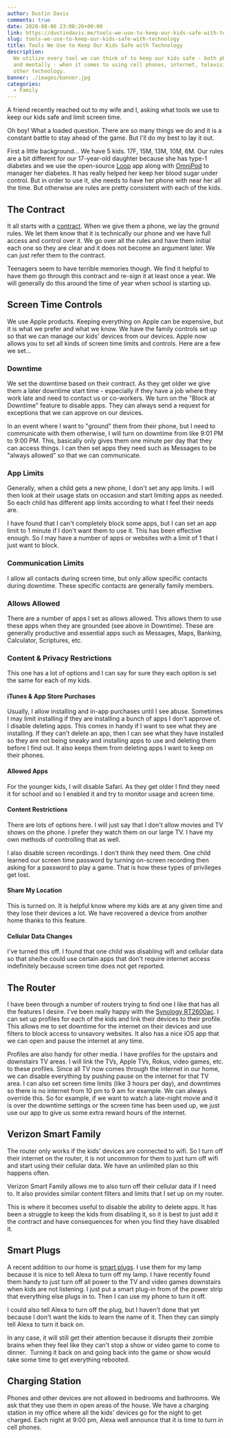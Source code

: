 ```yaml
---
author: Dustin Davis
comments: true
date: 2020-08-06 23:08:26+00:00
link: https://dustindavis.me/tools-we-use-to-keep-our-kids-safe-with-technology/
slug: tools-we-use-to-keep-our-kids-safe-with-technology
title: Tools We Use to Keep Our Kids Safe with Technology
description:
  We utilize every tool we can think of to keep our kids safe - both physically
  and mentally - when it comes to using cell phones, internet, television, and
  other technology.
banner: ./images/banner.jpg
categories:
  - Family
---
```


A friend recently reached out to my wife and I, asking what tools we use to keep
our kids safe and limit screen time.

Oh boy! What a loaded question. There are so many things we do and it is a
constant battle to stay ahead of the game. But I'll do my best to lay it out.

First a little background... We have 5 kids. 17F, 15M, 13M, 10M, 6M. Our rules
are a bit different for our 17-year-old daughter because she has type-1 diabetes
and we use the open-source [Loop](https://loopkit.github.io/loopdocs/) app along
with [OmniPod](https://www.myomnipod.com/Omnipod-system) to manager her
diabetes. It has really helped her keep her blood sugar under control. But in
order to use it, she needs to have her phone with near her all the time. But
otherwise are rules are pretty consistent with each of the kids.

## The Contract

It all starts with a
[contract](https://docs.google.com/document/d/1RN1JVNnYeBkadgaPN9j35aigxnTpZUeG9rvK-XxZ-qE/edit?usp=sharing).
When we give them a phone, we lay the ground rules. We let them know that it is
technically our phone and we have full access and control over it. We go over
all the rules and have them initial each one so they are clear and it does not
become an argument later. We can just refer them to the contract.

Teenagers seem to have terrible memories though. We find it helpful to have them
go through this contract and re-sign it at least once a year. We will generally
do this around the time of year when school is starting up.

## Screen Time Controls

We use Apple products. Keeping everything on Apple can be expensive, but it is
what we prefer and what we know. We have the family controls set up so that we
can manage our kids' devices from our devices. Apple now allows you to set all
kinds of screen time limits and controls. Here are a few we set...

### Downtime

We set the downtime based on their contract. As they get older we give them a
later downtime start time - especially if they have a job where they work late
and need to contact us or co-workers. We turn on the "Block at Downtime" feature
to disable apps. They can always send a request for exceptions that we can
approve on our devices.

In an event where I want to "ground" them from their phone, but I need to
communicate with them otherwise, I will turn on downtime from like 9:01 PM to
9:00 PM. This, basically only gives them one minute per day that they can access
things. I can then set apps they need such as Messages to be "always allowed" so
that we can communicate.

### App Limits

Generally, when a child gets a new phone, I don't set any app limits. I will
then look at their usage stats on occasion and start limiting apps as needed. So
each child has different app limits according to what I feel their needs are.

I have found that I can't completely block some apps, but I can set an app limit
to 1 minute if I don't want them to use it. This has been effective enough. So I
may have a number of apps or websites with a limit of 1 that I just want to
block.

### Communication Limits

I allow all contacts during screen time, but only allow specific contacts during
downtime. These specific contacts are generally family members.

### Allows Allowed

There are a number of apps I set as allows allowed. This allows them to use
these apps when they are grounded (see above in Downtime). These are generally
productive and essential apps such as Messages, Maps, Banking, Calculator,
Scriptures, etc.

### Content & Privacy Restrictions

This one has a lot of options and I can say for sure they each option is set the
same for each of my kids.

#### iTunes & App Store Purchases

Usually, I allow installing and in-app purchases until I see abuse. Sometimes I
may limit installing if they are installing a bunch of apps I don't approve of.
I disable deleting apps. This comes in handy if I want to see what they are
installing. If they can't delete an app, then I can see what they have installed
so they are not being sneaky and installing apps to use and deleting them before
I find out. It also keeps them from deleting apps I want to keep on their
phones.

#### Allowed Apps

For the younger kids, I will disable Safari. As they get older I find they need
it for school and so I enabled it and try to monitor usage and screen time.

#### Content Restrictions

There are lots of options here. I will just say that I don't allow movies and TV
shows on the phone. I prefer they watch them on our large TV. I have my own
methods of controlling that as well.

I also disable screen recordings. I don't think they need them. One child
learned our screen time password by turning on-screen recording then asking for
a password to play a game. That is how these types of privileges get lost.

#### Share My Location

This is turned on. It is helpful know where my kids are at any given time and
they lose their devices a lot. We have recovered a device from another home
thanks to this feature.

#### Cellular Data Changes

I've turned this off. I found that one child was disabling wifi and cellular
data so that she/he could use certain apps that don't require internet access
indefinitely because screen time does not get reported.

## The Router

I have been through a number of routers trying to find one I like that has all
the features I desire. I've been really happy with the
[Synology RT2600ac](https://amzn.to/3fC7ZOs). I can set up profiles for each of
the kids and link their devices to their profile. This allows me to set downtime
for the internet on their devices and use filters to block access to unsavory
websites. It also has a nice iOS app that we can open and pause the internet at
any time.

Profiles are also handy for other media. I have profiles for the upstairs and
downstairs TV areas. I will link the TVs, Apple TVs, Rokus, video games, etc. to
these profiles. Since all TV now comes through the internet in our home, we can
disable everything by pushing pause on the internet for that TV area. I can also
set screen time limits (like 3 hours per day), and downtimes so there is no
internet from 10 pm to 9 am for example. We can always override this. So for
example, if we want to watch a late-night movie and it is over the downtime
settings or the screen time has been used up, we just use our app to give us
some extra reward hours of the internet.

## Verizon Smart Family

The router only works if the kids' devices are connected to wifi. So I turn off
their internet on the router, it is not uncommon for them to just turn off wifi
and start using their cellular data. We have an unlimited plan so this happens
often.

Verizon Smart Family allows me to also turn off their cellular data if I need
to. It also provides similar content filters and limits that I set up on my
router.

This is where it becomes useful to disable the ability to delete apps. It has
been a struggle to keep the kids from disabling it, so it is best to just add it
the contract and have consequences for when you find they have disabled it.

## Smart Plugs

A recent addition to our home is [smart plugs](https://amzn.to/3if1sLj). I use
them for my lamp because it is nice to tell Alexa to turn off my lamp. I have
recently found them handy to just turn off all power to the TV and video games
downstairs when kids are not listening. I just put a smart plug-in from of the
power strip that everything else plugs in to. Then I can use my phone to turn it
off.

I could also tell Alexa to turn off the plug, but I haven't done that yet
because I don't want the kids to learn the name of it. Then they can simply tell
Alexa to turn it back on.

In any case, it will still get their attention because it disrupts their zombie
brains when they feel like they can't stop a show or video game to come to
dinner.  Turning it back on and going back into the game or show would take some
time to get everything rebooted.

## Charging Station

Phones and other devices are not allowed in bedrooms and bathrooms. We ask that
they use them in open areas of the house. We have a charging station in my
office where all the kids' devices go for the night to get charged. Each night
at 9:00 pm, Alexa well announce that it is time to turn in cell phones.

